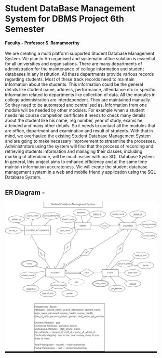 # Student DataBase Management System for DBMS Project 6th Semester 
#### Faculty - Professor S. Ramamoorthy

We are creating a multi platform supported Student Database Management System. We plan to An organised and systematic office solution is essential for all universities and organisations. There are many departments of administration for the maintenance of
college information and student databases in any institution. All these departments
provide various records regarding students. Most of these track records need to
maintain information about the students. This information could be the general details
like student name, address, performance, attendance etc or specific information
related to departments like collection of data. All the modules in college
administration are interdependent. They are maintained manually. So they need to be
automated and centralised as, Information from one module will be needed by other
modules. For example when a student needs his course completion certificate it needs
to check many details about the student like his name, reg number, year of study,
exams he attended and many other details. So it needs to contact all the modules that
are office, department and examination and result of students. With that in mind, we
overhauled the existing Student Database Management System and are going to make
necessary improvement to streamline the processes. Administrators using the system
will find that the process of recording and retrieving students information and
managing their classes, including marking of attendance, will be much easier with our
SQL Database System. In general, this project aims to enhance efficiency and at the
same time maintain information accurateness. We will create the student database
management system in a web and mobile friendly application using the SQL Database
System.

## ER Diagram - 
<img src = "E.png" height=500>
